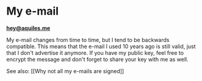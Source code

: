 # My e-mail

**hey@aquiles.me**

My e-mail changes from time to time, but I tend to be backwards compatible. This means that the e-mail I used 10 years ago is still valid, just that I don't advertise it anymore. If you have my public key, feel free to encrypt the message and don't forget to share your key with me as well. 

See also: [[Why not all my e-mails are signed]]